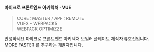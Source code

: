 #### 마이크로 프론트엔드 아키텍처 - VUE

> CORE : MASTER / APP : REMOTE <br/>
> VUE3 + WEBPACK5 <br/>
> WEBPACK OPTIMiZZE

안녕하세요 마이크로 프론트엔드 아키텍처 보일러 플레이트 제작자 류호진입니다.<br/>
MORE FASTER 를 추구하는 개발자입니다.
